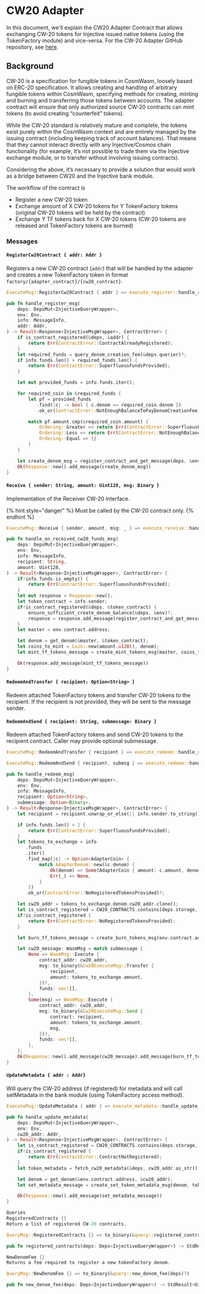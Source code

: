 # CW20 Adapter

In this document, we'll explain the CW20 Adapter Contract that allows exchanging CW-20 tokens for Injective issued native tokens (using the TokenFactory module) and vice-versa. For the CW-20 Adapter GitHub repository, see [here](https://github.com/InjectiveLabs/cw20-adapter/tree/master/contracts/cw20-adapter).

## Background

CW-20 is a specification for fungible tokens in CosmWasm, loosely based on ERC-20 specification. It allows creating and handling of arbitrary fungible tokens within CosmWasm, specifying methods for creating, minting and burning and transferring those tokens between accounts. The adapter contract will ensure that only authorized source CW-20 contracts can mint tokens (to avoid creating “counterfeit” tokens).

While the CW-20 standard is relatively mature and complete, the tokens exist purely within the CosmWasm context and are entirely managed by the issuing contract (including keeping track of account balances). That means that they cannot interact directly with any Injective/Cosmos chain functionality (for example, it’s not possible to trade them via the Injective exchange module, or to transfer without involving issuing contracts).

Considering the above, it’s necessary to provide a solution that would work as a bridge between CW20 and the Injective bank module.

The workflow of the contract is

* Register a new CW-20 token
* Exchange amount of X CW-20 tokens for Y TokenFactory tokens (original CW-20 tokens will be held by the contract)
* Exchange Y TF tokens back for X CW-20 tokens (CW-20 tokens are released and TokenFactory tokens are burned)

### Messages

#### `RegisterCw20Contract { addr: Addr }`

Registers a new CW-20 contract (`addr`) that will be handled by the adapter and creates a new TokenFactory token in format `factory/{adapter_contract}/{cw20_contract}`.

```rust
ExecuteMsg::RegisterCw20Contract { addr } => execute_register::handle_register_msg(deps, env, info, addr)

pub fn handle_register_msg(
    deps: DepsMut<InjectiveQueryWrapper>,
    env: Env,
    info: MessageInfo,
    addr: Addr,
) -> Result<Response<InjectiveMsgWrapper>, ContractError> {
    if is_contract_registered(&deps, &addr) {
        return Err(ContractError::ContractAlreadyRegistered);
    }
    let required_funds = query_denom_creation_fee(&deps.querier)?;
    if info.funds.len() > required_funds.len() {
        return Err(ContractError::SuperfluousFundsProvided);
    }

    let mut provided_funds = info.funds.iter();

    for required_coin in &required_funds {
        let pf = provided_funds
           .find(|c| -> bool { c.denom == required_coin.denom })
           .ok_or(ContractError::NotEnoughBalanceToPayDenomCreationFee)?;

        match pf.amount.cmp(&required_coin.amount) {
            Ordering::Greater => return Err(ContractError::SuperfluousFundsProvided),
            Ordering::Less => return Err(ContractError::NotEnoughBalanceToPayDenomCreationFee),
            Ordering::Equal => {}
        }
    }

    let create_denom_msg = register_contract_and_get_message(deps, &env, &addr)?;
    Ok(Response::new().add_message(create_denom_msg))
}
```

#### `Receive { sender: String, amount: Uint128, msg: Binary }`

Implementation of the Receiver CW-20 interface.

{% hint style="danger" %}
Must be called by the CW-20 contract only.
{% endhint %}

```rust
ExecuteMsg::Receive { sender, amount, msg: _ } => execute_receive::handle_on_received_cw20_funds_msg(deps, env, info, sender, amount)

pub fn handle_on_received_cw20_funds_msg(
    deps: DepsMut<InjectiveQueryWrapper>,
    env: Env,
    info: MessageInfo,
    recipient: String,
    amount: Uint128,
) -> Result<Response<InjectiveMsgWrapper>, ContractError> {
    if!info.funds.is_empty() {
        return Err(ContractError::SuperfluousFundsProvided);
    }
    let mut response = Response::new();
    let token_contract = info.sender;
    if!is_contract_registered(&deps, &token_contract) {
        ensure_sufficient_create_denom_balance(&deps, &env)?;
        response = response.add_message(register_contract_and_get_message(deps, &env, &token_contract)?);
    }
    let master = env.contract.address;

    let denom = get_denom(&master, &token_contract);
    let coins_to_mint = Coin::new(amount.u128(), denom);
    let mint_tf_tokens_message = create_mint_tokens_msg(master, coins_to_mint, recipient);

    Ok(response.add_message(mint_tf_tokens_message))
}
```

#### `RedeemAndTransfer { recipient: Option<String> }`

Redeem attached TokenFactory tokens and transfer CW-20 tokens to the recipient. If the recipient is not provided, they will be sent to the message sender.

#### `RedeemAndSend { recipient: String, submessage: Binary }`

Redeem attached TokenFactory tokens and send CW-20 tokens to the recipient contract. Caller may provide optional submessage.

```rust
ExecuteMsg::RedeemAndTransfer { recipient } => execute_redeem::handle_redeem_msg(deps, env, info, recipient, None)

ExecuteMsg::RedeemAndSend { recipient, submsg } => execute_redeem::handle_redeem_msg(deps, env, info, Some(recipient), Some(submsg))

pub fn handle_redeem_msg(
    deps: DepsMut<InjectiveQueryWrapper>,
    env: Env,
    info: MessageInfo,
    recipient: Option<String>,
    submessage: Option<Binary>,
) -> Result<Response<InjectiveMsgWrapper>, ContractError> {
    let recipient = recipient.unwrap_or_else(|| info.sender.to_string());

    if info.funds.len() > 1 {
        return Err(ContractError::SuperfluousFundsProvided);
    }
    let tokens_to_exchange = info
       .funds
       .iter()
       .find_map(|c| -> Option<AdapterCoin> {
            match AdapterDenom::new(&c.denom) {
                Ok(denom) => Some(AdapterCoin { amount: c.amount, denom }),
                Err(_) => None,
            }
        })
       .ok_or(ContractError::NoRegisteredTokensProvided)?;

    let cw20_addr = tokens_to_exchange.denom.cw20_addr.clone();
    let is_contract_registered = CW20_CONTRACTS.contains(deps.storage, &tokens_to_exchange.denom.cw20_addr);
    if!is_contract_registered {
        return Err(ContractError::NoRegisteredTokensProvided);
    }

    let burn_tf_tokens_message = create_burn_tokens_msg(env.contract.address, tokens_to_exchange.as_coin());

    let cw20_message: WasmMsg = match submessage {
        None => WasmMsg::Execute {
            contract_addr: cw20_addr,
            msg: to_binary(&Cw20ExecuteMsg::Transfer {
                recipient,
                amount: tokens_to_exchange.amount,
            })?,
            funds: vec![],
        },
        Some(msg) => WasmMsg::Execute {
            contract_addr: cw20_addr,
            msg: to_binary(&Cw20ExecuteMsg::Send {
                contract: recipient,
                amount: tokens_to_exchange.amount,
                msg,
            })?,
            funds: vec![],
        },
    };
    Ok(Response::new().add_message(cw20_message).add_message(burn_tf_tokens_message))
}
```

#### `UpdateMetadata { addr : Addr}`

Will query the CW-20 address (if registered) for metadata and will call setMetadata in the bank module (using TokenFactory access method).

```rust
ExecuteMsg::UpdateMetadata { addr } => execute_metadata::handle_update_metadata(deps, env, addr)

pub fn handle_update_metadata(
    deps: DepsMut<InjectiveQueryWrapper>,
    env: Env,
    cw20_addr: Addr,
) -> Result<Response<InjectiveMsgWrapper>, ContractError> {
    let is_contract_registered = CW20_CONTRACTS.contains(deps.storage, cw20_addr.as_str());
    if!is_contract_registered {
        return Err(ContractError::ContractNotRegistered);
    }
    let token_metadata = fetch_cw20_metadata(&deps, cw20_addr.as_str())?;

    let denom = get_denom(&env.contract.address, &cw20_addr);
    let set_metadata_message = create_set_token_metadata_msg(denom, token_metadata.name, token_metadata.symbol, token_metadata.decimals);

    Ok(Response::new().add_message(set_metadata_message))
}

Queries
RegisteredContracts {}
Return a list of registered CW-20 contracts.

QueryMsg::RegisteredContracts {} => to_binary(&query::registered_contracts(deps)?)

pub fn registered_contracts(deps: Deps<InjectiveQueryWrapper>) -> StdResult<Vec<Addr>> {}

NewDenomFee {}
Returns a fee required to register a new tokenFactory denom.

QueryMsg::NewDenomFee {} => to_binary(&query::new_denom_fee(deps)?)

pub fn new_denom_fee(deps: Deps<InjectiveQueryWrapper>) -> StdResult<Uint128> {}
```
